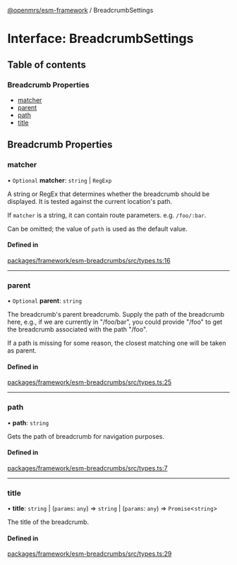 [@openmrs/esm-framework](../API.md) / BreadcrumbSettings

# Interface: BreadcrumbSettings

## Table of contents

### Breadcrumb Properties

- [matcher](BreadcrumbSettings.md#matcher)
- [parent](BreadcrumbSettings.md#parent)
- [path](BreadcrumbSettings.md#path)
- [title](BreadcrumbSettings.md#title)

## Breadcrumb Properties

### matcher

• `Optional` **matcher**: `string` \| `RegExp`

A string or RegEx that determines whether the breadcrumb should be displayed.
It is tested against the current location's path.

If `matcher` is a string, it can contain route parameters. e.g. `/foo/:bar`.

Can be omitted; the value of `path` is used as the default value.

#### Defined in

[packages/framework/esm-breadcrumbs/src/types.ts:16](https://github.com/jona42-ui/openmrs-esm-core/blob/main/packages/framework/esm-breadcrumbs/src/types.ts#L16)

___

### parent

• `Optional` **parent**: `string`

The breadcrumb's parent breadcrumb. Supply the path of the breadcrumb here, e.g.,
if we are currently in "/foo/bar", you could provide "/foo" to get the breadcrumb
associated with the path "/foo".

If a path is missing for some reason, the closest matching one will be taken as
parent.

#### Defined in

[packages/framework/esm-breadcrumbs/src/types.ts:25](https://github.com/jona42-ui/openmrs-esm-core/blob/main/packages/framework/esm-breadcrumbs/src/types.ts#L25)

___

### path

• **path**: `string`

Gets the path of breadcrumb for navigation purposes.

#### Defined in

[packages/framework/esm-breadcrumbs/src/types.ts:7](https://github.com/jona42-ui/openmrs-esm-core/blob/main/packages/framework/esm-breadcrumbs/src/types.ts#L7)

___

### title

• **title**: `string` \| (`params`: `any`) => `string` \| (`params`: `any`) => `Promise`<`string`\>

The title of the breadcrumb.

#### Defined in

[packages/framework/esm-breadcrumbs/src/types.ts:29](https://github.com/jona42-ui/openmrs-esm-core/blob/main/packages/framework/esm-breadcrumbs/src/types.ts#L29)
